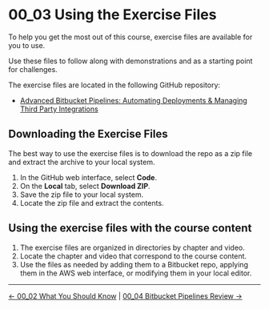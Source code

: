 # 00_03 Using the Exercise Files

To help you get the most out of this course, exercise files are available for you to use.

Use these files to follow along with demonstrations and as a starting point for challenges.

The exercise files are located in the following GitHub repository:

- [Advanced Bitbucket Pipelines: Automating Deployments & Managing Third Party Integrations](https://github.com/LinkedInLearning/advanced-bitbucket-pipelines-3925184.git)

## Downloading the Exercise Files

The best way to use the exercise files is to download the repo as a zip file and extract the archive to your local system.

1. In the GitHub web interface, select **Code**.
1. On the **Local** tab, select **Download ZIP**.
1. Save the zip file to your local system.
1. Locate the zip file and extract the contents.

## Using the exercise files with the course content

1. The exercise files are organized in directories by chapter and video.
1. Locate the chapter and video that correspond to the course content.
1. Use the files as needed by adding them to a Bitbucket repo, applying them in the AWS web interface, or modifying them in your local editor.

<!-- FooterStart -->
---
[← 00_02 What You Should Know](../00_02_what_you_should_know/README.md) | [00_04 Bitbucket Pipelines Review →](../00_04_bitbucket_pipelines_review/README.md)
<!-- FooterEnd -->
